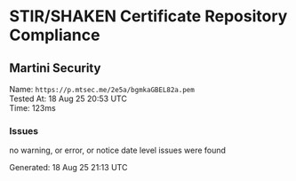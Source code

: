 # STIR/SHAKEN Certificate Repository Compliance

## Martini Security

Name: `https://p.mtsec.me/2e5a/bgmkaGBEL82a.pem`\
Tested At: 18 Aug 25 20:53 UTC\
Time: 123ms

### Issues

no warning, or error, or notice date level issues were found

Generated: 18 Aug 25 21:13 UTC